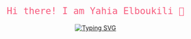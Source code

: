 <div align="center">

## <span style="color: #F75C7E; font-family: 'Fira Code', monospace; font-weight: normal;">Hi there! I am Yahia Elboukili 👋</span>

[![Typing SVG](https://readme-typing-svg.demolab.com/?lines=🖥️+Aspiring+Developer;🎓+Ecole+42+Student;Low-Level+Systems+Programmer;🔐+Cybersecurity+Enthusiast;🏴‍☠️+CTF+Player;📌+Problem+Solver+|+C,+Linux,+Bash;📚+Lifelong+Learner&font=Fira%20Code&center=true&width=450&height=50&color=F75C7E&vCenter=true&pause=1000&size=22)](https://git.io/typing-svg)

</div>
